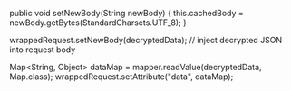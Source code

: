 public void setNewBody(String newBody) {
    this.cachedBody = newBody.getBytes(StandardCharsets.UTF_8);
}

wrappedRequest.setNewBody(decryptedData); // inject decrypted JSON into request body

Map<String, Object> dataMap = mapper.readValue(decryptedData, Map.class);
wrappedRequest.setAttribute("data", dataMap);